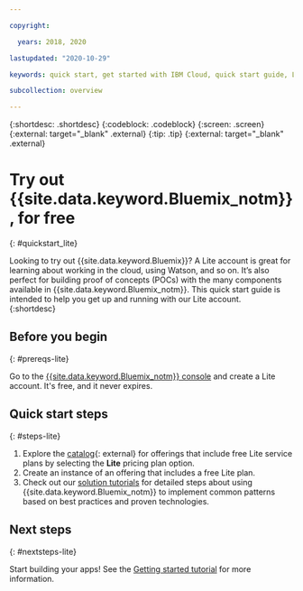 ```yaml
---

copyright:

  years: 2018, 2020

lastupdated: "2020-10-29"

keywords: quick start, get started with IBM Cloud, quick start guide, Lite account, try out, free

subcollection: overview

---
```


{:shortdesc: .shortdesc}
{:codeblock: .codeblock}
{:screen: .screen}
{:external: target="_blank" .external}
{:tip: .tip}
{:external: target="_blank" .external}


# Try out {{site.data.keyword.Bluemix_notm}}, for free
{: #quickstart_lite}

Looking to try out {{site.data.keyword.Bluemix}}? A Lite account is great for learning about working in the cloud, using Watson, and so on. It’s also perfect for building proof of concepts (POCs) with the many components available in {{site.data.keyword.Bluemix_notm}}. This quick start guide is intended to help you get up and running with our Lite account.  
{:shortdesc}  

## Before you begin
{: #prereqs-lite}

Go to the [{{site.data.keyword.Bluemix_notm}} console](https://{DomainName}) and create a Lite account. It's free, and it never expires.

## Quick start steps
{: #steps-lite}

1. Explore the [catalog](https://cloud.ibm.com/catalog){: external} for offerings that include free Lite service plans by selecting the **Lite** pricing plan option.
2. Create an instance of an offering that includes a free Lite plan.
3. Check out our [solution tutorials](/docs/solution-tutorials?topic=solution-tutorials-tutorials) for detailed steps about using {{site.data.keyword.Bluemix_notm}} to implement common patterns based on best practices and proven technologies. 


## Next steps
{: #nextsteps-lite}

Start building your apps! See the [Getting started tutorial](/docs/apps?topic=apps-getting-started) for more information.


